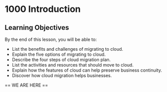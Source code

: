 # 1000 Introduction

## Learning Objectives

By the end of this lesson, you will be able to:

- List the benefits and challenges of migrating to cloud.
- Explain the five options of migrating to cloud.
- Describe the four steps of cloud migration plan.
- List the activities and resources that should move to cloud.
- Explain how the features of cloud can help preserve business continuity.
- Discover how cloud migration helps businesses.







== WE ARE HERE ==
